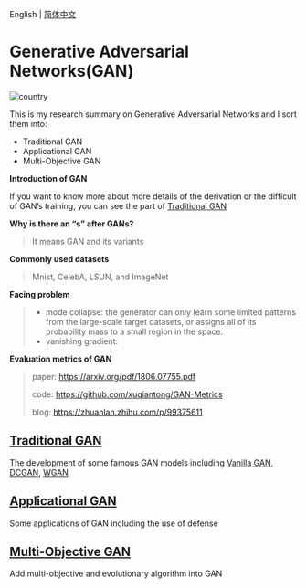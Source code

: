 English | [简体中文](./README.zh-CN.md)


#  Generative Adversarial Networks(GAN)


![country](https://img.shields.io/badge/country-China-red)

This is my  research summary on Generative Adversarial Networks and I sort them into:

- Traditional GAN
- Applicational GAN
- Multi-Objective GAN



**Introduction of GAN**

> 

If you want to know more about more details of the derivation or the difficult of GAN’s training, you can see the part of [Traditional GAN](#Traditional-GAN)



**Why is there an “s” after GANs?**

> It means GAN and its variants



**Commonly used datasets**

> Mnist, CelebA, LSUN, and ImageNet



**Facing problem**

> - mode collapse: the generator can only learn some limited patterns from the large-scale target datasets, or assigns all of its probability mass to a small region in the space.
> - vanishing gradient: 



**Evaluation metrics of GAN**

> paper: https://arxiv.org/pdf/1806.07755.pdf
>
> code: https://github.com/xuqiantong/GAN-Metrics
>
> blog: https://zhuanlan.zhihu.com/p/99375611



## [Traditional GAN](1-Traditional-GAN)

The development of some famous GAN models including <u>Vanilla GAN</u>, <u>DCGAN</u>, <u>WGAN</u>

## [Applicational GAN](2-Applicational-GAN)

Some applications of GAN including the use of defense

## [Multi-Objective GAN](3-Multi-Objective-GAN)

Add multi-objective and evolutionary algorithm into GAN